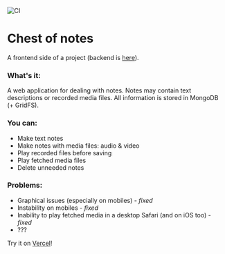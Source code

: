 ![CI](https://github.com/solarlime/chest-of-notes/workflows/CI/badge.svg?branch=master)

# Chest of notes
A frontend side of a project (backend is [here](https://github.com/solarlime/chest-of-notes-server)).

### What's it:
A web application for dealing with notes. Notes may contain text descriptions or recorded media files. All information is stored in MongoDB (+ GridFS).

### You can:
- Make text notes
- Make notes with media files: audio & video
- Play recorded files before saving
- Play fetched media files
- Delete unneeded notes

### Problems:
- Graphical issues (especially on mobiles) - *fixed*
- Instability on mobiles - *fixed*
- Inability to play fetched media in a desktop Safari (and on iOS too) - *fixed*
- ???

Try it on [Vercel](https://chest-of-notes.solarlime.dev)!
